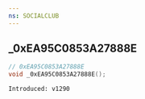 ```yaml
---
ns: SOCIALCLUB
---
```

## _0xEA95C0853A27888E

```c
// 0xEA95C0853A27888E
void _0xEA95C0853A27888E();
```

```
Introduced: v1290
```

